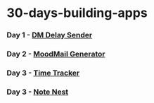 # 30-days-building-apps

### Day 1 - [DM Delay Sender](https://github.com/yahyazoom17/30-days-building-apps/tree/main/dm-delay)
### Day 2 - [MoodMail Generator](https://github.com/yahyazoom17/30-days-building-apps/tree/main/mood-mail)
### Day 3 - [Time Tracker](https://github.com/yahyazoom17/30-days-building-apps/tree/main/time-tracker)
### Day 3 - [Note Nest](https://github.com/yahyazoom17/30-days-building-apps/tree/main/note-nest)
